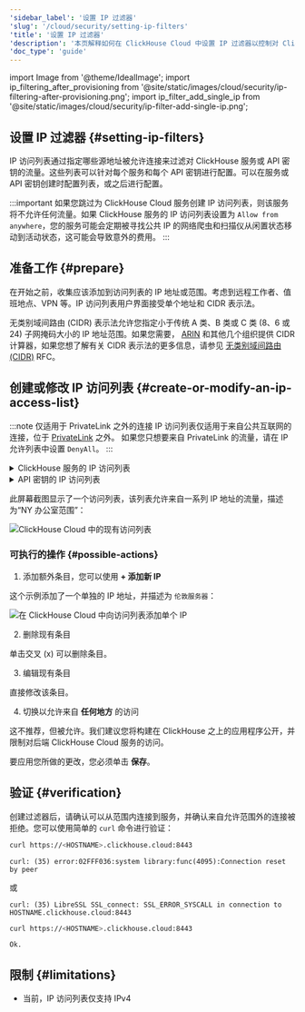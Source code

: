 ```yaml
---
'sidebar_label': '设置 IP 过滤器'
'slug': '/cloud/security/setting-ip-filters'
'title': '设置 IP 过滤器'
'description': '本页解释如何在 ClickHouse Cloud 中设置 IP 过滤器以控制对 ClickHouse 服务的访问。'
'doc_type': 'guide'
---
```


import Image from '@theme/IdealImage';
import ip_filtering_after_provisioning from '@site/static/images/cloud/security/ip-filtering-after-provisioning.png';
import ip_filter_add_single_ip from '@site/static/images/cloud/security/ip-filter-add-single-ip.png';

## 设置 IP 过滤器 {#setting-ip-filters}

IP 访问列表通过指定哪些源地址被允许连接来过滤对 ClickHouse 服务或 API 密钥的流量。这些列表可以针对每个服务和每个 API 密钥进行配置。可以在服务或 API 密钥创建时配置列表，或之后进行配置。

:::important
如果您跳过为 ClickHouse Cloud 服务创建 IP 访问列表，则该服务将不允许任何流量。如果 ClickHouse 服务的 IP 访问列表设置为 `Allow from anywhere`，您的服务可能会定期被寻找公共 IP 的网络爬虫和扫描仪从闲置状态移动到活动状态，这可能会导致意外的费用。
:::

## 准备工作 {#prepare}

在开始之前，收集应该添加到访问列表的 IP 地址或范围。考虑到远程工作者、值班地点、VPN 等。IP 访问列表用户界面接受单个地址和 CIDR 表示法。

无类别域间路由 (CIDR) 表示法允许您指定小于传统 A 类、B 类或 C 类 (8、6 或 24) 子网掩码大小的 IP 地址范围。如果您需要， [ARIN](https://account.arin.net/public/cidrCalculator) 和其他几个组织提供 CIDR 计算器，如果您想了解有关 CIDR 表示法的更多信息，请参见 [无类别域间路由 (CIDR)](https://www.rfc-editor.org/rfc/rfc4632.html) RFC。

## 创建或修改 IP 访问列表 {#create-or-modify-an-ip-access-list}

:::note 仅适用于 PrivateLink 之外的连接
IP 访问列表仅适用于来自公共互联网的连接，位于 [PrivateLink](/cloud/security/private-link-overview) 之外。
如果您只想要来自 PrivateLink 的流量，请在 IP 允许列表中设置 `DenyAll`。
:::

<details>
  <summary>ClickHouse 服务的 IP 访问列表</summary>

  当您创建一个 ClickHouse 服务时，IP 允许列表的默认设置是“来自任何地方的允许”。
  
  从您的 ClickHouse Cloud 服务列表中选择服务，然后选择 **设置**。在 **安全性** 部分，您将找到 IP 访问列表。单击添加 IP 按钮。
  
  一个侧边栏将出现，供您配置选项：
  
- 允许来自任何地方的传入流量到该服务
- 允许来自特定位置的访问到该服务
- 拒绝对该服务的所有访问
  
</details>
<details>
  <summary>API 密钥的 IP 访问列表</summary>

  当您创建一个 API 密钥时，IP 允许列表的默认设置是“来自任何地方的允许”。
  
  从 API 密钥列表中，单击 **操作** 列下 API 密钥旁边的三个点，然后选择 **编辑**。在屏幕底部，您将找到 IP 访问列表和配置选项：

- 允许来自任何地方的传入流量到该服务
- 允许来自特定位置的访问到该服务
- 拒绝对该服务的所有访问
  
</details>

此屏幕截图显示了一个访问列表，该列表允许来自一系列 IP 地址的流量，描述为“NY 办公室范围”：
  
<Image img={ip_filtering_after_provisioning} size="md" alt="ClickHouse Cloud 中的现有访问列表" border/>

### 可执行的操作 {#possible-actions}

1. 添加额外条目，您可以使用 **+ 添加新 IP**

  这个示例添加了一个单独的 IP 地址，并描述为 `伦敦服务器`：

<Image img={ip_filter_add_single_ip} size="md" alt="在 ClickHouse Cloud 中向访问列表添加单个 IP" border/>

2. 删除现有条目

  单击交叉 (x) 可以删除条目。

3. 编辑现有条目

  直接修改该条目。

4. 切换以允许来自 **任何地方** 的访问

  这不推荐，但被允许。我们建议您将构建在 ClickHouse 之上的应用程序公开，并限制对后端 ClickHouse Cloud 服务的访问。

要应用您所做的更改，您必须单击 **保存**。

## 验证 {#verification}

创建过滤器后，请确认可以从范围内连接到服务，并确认来自允许范围外的连接被拒绝。您可以使用简单的 `curl` 命令进行验证：
```bash title="Attempt rejected from outside the allow list"
curl https://<HOSTNAME>.clickhouse.cloud:8443
```
```response
curl: (35) error:02FFF036:system library:func(4095):Connection reset by peer
```
或
```response
curl: (35) LibreSSL SSL_connect: SSL_ERROR_SYSCALL in connection to HOSTNAME.clickhouse.cloud:8443
```

```bash title="Attempt permitted from inside the allow list"
curl https://<HOSTNAME>.clickhouse.cloud:8443
```
```response
Ok.
```

## 限制 {#limitations}

- 当前，IP 访问列表仅支持 IPv4
